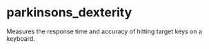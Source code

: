 # parkinsons_dexterity
Measures the response time and accuracy of hitting target keys on a keyboard.
